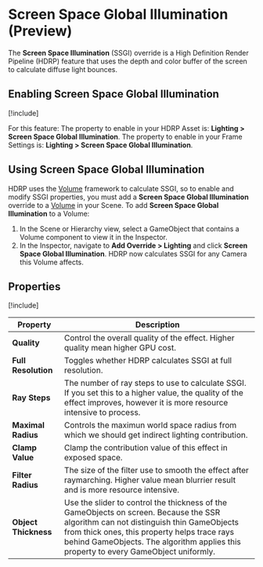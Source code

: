 # Screen Space Global Illumination (Preview)

The **Screen Space Illumination** (SSGI) override is a High Definition Render Pipeline (HDRP) feature that uses the depth and color buffer of the screen to calculate diffuse light bounces.

## Enabling Screen Space Global Illumination
[!include[](Snippets/Volume-Override-Enable.md)]

For this feature:
The property to enable in your HDRP Asset is: **Lighting > Screen Space Global Illumination**.
The property to enable in your Frame Settings is: **Lighting > Screen Space Global Illumination**.

## Using Screen Space Global Illumination

HDRP uses the [Volume](Volumes.md) framework to calculate SSGI, so to enable and modify SSGI properties, you must add a **Screen Space Global Illumination** override to a [Volume](Volumes.md) in your Scene. To add **Screen Space Global Illumination** to a Volume:

1. In the Scene or Hierarchy view, select a GameObject that contains a Volume component to view it in the Inspector.
2. In the Inspector, navigate to **Add Override > Lighting** and click **Screen Space Global Illumination**. 
   HDRP now calculates SSGI for any Camera this Volume affects.

## Properties

[!include[](Snippets/Volume-Override-Enable-Properties.md)]

| **Property**                  | **Description**                                              |
| ----------------------------- | ------------------------------------------------------------ |
| **Quality**                   | Control the overall quality of the effect. Higher quality mean higher GPU cost.|
| **Full Resolution**           | Toggles whether HDRP calculates SSGI at full resolution. |
| **Ray Steps**                 | The number of ray steps to use to calculate SSGI. If you set this to a higher value, the quality of the effect improves, however it is more resource intensive to process.  |
| **Maximal Radius**            | Controls the maximun world space radius from which we should get indirect lighting contribution. |
| **Clamp Value**               | Clamp the contribution value of this effect in exposed space. |
| **Filter Radius**             | The size of the filter use to smooth the effect after raymarching. Higher value mean blurrier result and is more resource intensive. |
| **Object Thickness**          | Use the slider to control the thickness of the GameObjects on screen. Because the SSR algorithm can not distinguish thin GameObjects from thick ones, this property helps trace rays behind GameObjects. The algorithm applies this property to every GameObject uniformly. |
